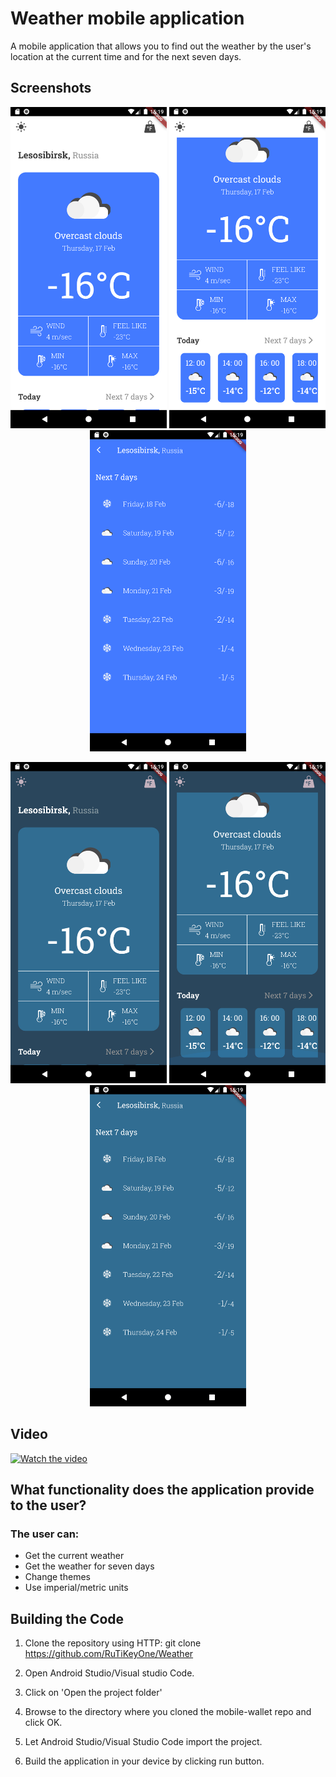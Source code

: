 # Weather mobile application

A mobile application that allows you to find out the weather by the user's location at the current time and for the next seven days.

## Screenshots

<p align="center">
<img src="https://github.com/RuTiKeyOne/Weather/blob/main/doc/screenshots/1.png" width="250"/>
<img src="https://github.com/RuTiKeyOne/Weather/blob/main/doc/screenshots/2.png" width="250"/>
<img src="https://github.com/RuTiKeyOne/Weather/blob/main/doc/screenshots/3.png" width="250"/>
</p>

<p align="center">
<img src="https://github.com/RuTiKeyOne/Weather/blob/main/doc/screenshots/4.png" width="250"/>
<img src="https://github.com/RuTiKeyOne/Weather/blob/main/doc/screenshots/5.png" width="250"/>
<img src="https://github.com/RuTiKeyOne/Weather/blob/main/doc/screenshots/6.png" width="250"/>
</p>

## Video
[![Watch the video]()](https://www.youtube.com/watch?v=g_YWoz0y5jk)


## What functionality does the application provide to the user?

### The user can:
* Get the current weather
* Get the weather for seven days
* Change themes
* Use imperial/metric units

## Building the Code

1. Clone the repository using HTTP: git clone https://github.com/RuTiKeyOne/Weather
2. Open Android Studio/Visual studio Code.

3. Click on 'Open the project folder'

4. Browse to the directory where you cloned the mobile-wallet repo and click OK.

5. Let Android Studio/Visual Studio Code import the project.

6. Build the application in your device by clicking run button.
